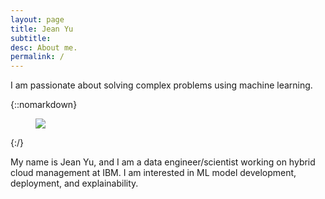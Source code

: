 ```yaml
---
layout: page
title: Jean Yu
subtitle:
desc: About me.
permalink: /
---
```


<div class="pretty-links">

<div class="lead lead-about">I am passionate about solving 
complex problems using machine learning.
</div>
</div>

{::nomarkdown}
<figure class="site-profile">
    <img src="{{ site.baseurl }}/assets/img/jean-yu.jpg">
</figure>
{:/}


My name is Jean Yu, and I am a data engineer/scientist working on hybrid cloud management at IBM. I am interested in ML model development, deployment, and explainability.


